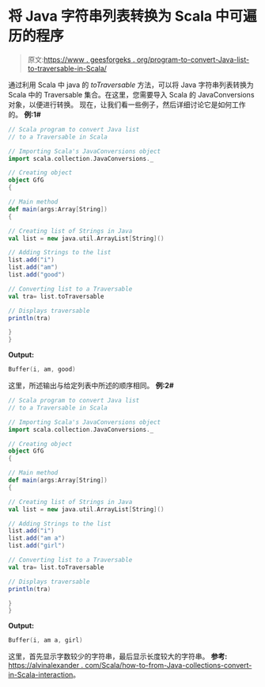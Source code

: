 # 将 Java 字符串列表转换为 Scala 中可遍历的程序

> 原文:[https://www . geesforgeks . org/program-to-convert-Java-list-to-traversable-in-Scala/](https://www.geeksforgeeks.org/program-to-convert-java-list-of-strings-to-traversable-in-scala/)

通过利用 Scala 中 java 的 *toTraversable* 方法，可以将 Java 字符串列表转换为 Scala 中的 Traversable 集合。在这里，您需要导入 Scala 的 JavaConversions 对象，以便进行转换。
现在，让我们看一些例子，然后详细讨论它是如何工作的。
**例:1#**

```scala
// Scala program to convert Java list 
// to a Traversable in Scala

// Importing Scala's JavaConversions object
import scala.collection.JavaConversions._

// Creating object
object GfG
{ 

// Main method
def main(args:Array[String])
{

// Creating list of Strings in Java
val list = new java.util.ArrayList[String]()

// Adding Strings to the list
list.add("i")
list.add("am")
list.add("good")

// Converting list to a Traversable 
val tra= list.toTraversable

// Displays traversable 
println(tra)

}
}
```

**Output:**

```scala
Buffer(i, am, good)

```

这里，所述输出与给定列表中所述的顺序相同。
**例:2#**

```scala
// Scala program to convert Java list
// to a Traversable in Scala

// Importing Scala's JavaConversions object
import scala.collection.JavaConversions._

// Creating object
object GfG
{ 

// Main method
def main(args:Array[String])
{

// Creating list of Strings in Java
val list = new java.util.ArrayList[String]()

// Adding Strings to the list
list.add("i")
list.add("am a")
list.add("girl")

// Converting list to a Traversable 
val tra= list.toTraversable

// Displays traversable 
println(tra)

}
}
```

**Output:**

```scala
Buffer(i, am a, girl)

```

这里，首先显示字数较少的字符串，最后显示长度较大的字符串。
**参考:**
[https://alvinalexander . com/Scala/how-to-from-Java-collections-convert-in-Scala-interaction](https://alvinalexander.com/scala/how-to-go-from-java-collections-convert-in-scala-interact)。